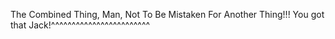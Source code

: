 The Combined Thing, Man, Not To Be Mistaken For Another Thing!!! You got that Jack!^^^^^^^^^^^^^^^^^^^^^^^^
